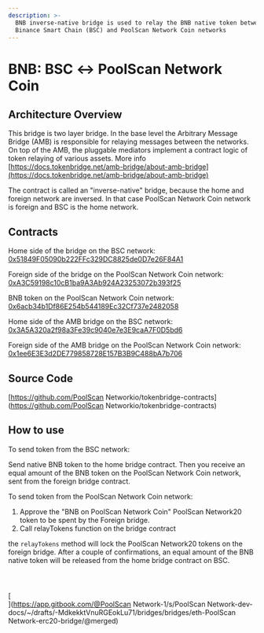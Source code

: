 ```yaml
---
description: >-
  BNB inverse-native bridge is used to relay the BNB native token between
  Binance Smart Chain (BSC) and PoolScan Network Coin networks
---
```


# BNB: BSC ↔ PoolScan Network Coin

## Architecture Overview <a id="architecture-overview"></a>

This bridge is two layer bridge. In the base level the Arbitrary Message Bridge \(AMB\) is responsible for relaying messages between the networks. On top of the AMB, the pluggable mediators implement a contract logic of token relaying of various assets. More info [https://docs.tokenbridge.net/amb-bridge/about-amb-bridge](https://docs.tokenbridge.net/amb-bridge/about-amb-bridge)​‌

The contract is called an "inverse-native" bridge, because the home and foreign network are inversed. In that case PoolScan Network Coin network is foreign and BSC is the home network.‌

## Contracts <a id="contracts"></a>

Home side of the bridge on the BSC network: [0x51849F05090b222FFc329DC8825de0D7e26F84A1](https://bscscan.com/address/0x51849F05090b222FFc329DC8825de0D7e26F84A1)​‌

Foreign side of the bridge on the PoolScan Network Coin network: [0xA3C59198c10cB1ba9A3Ab924A23253072b393f25](https://poolscan.io/address/0xA3C59198c10cB1ba9A3Ab924A23253072b393f25)​‌

BNB token on the PoolScan Network Coin network: [0x6acb34b1Df86E254b544189Ec32Cf737e2482058](https://poolscan.io/address/0x6acb34b1Df86E254b544189Ec32Cf737e2482058/transactions)​‌

Home side of the AMB bridge on the BSC network: [0x3A5A320a2f98a3Fe39c9040e7e3E9caA7F0D5bd6](https://bscscan.com/address/0x3A5A320a2f98a3Fe39c9040e7e3E9caA7F0D5bd6)​‌

Foreign side of the AMB bridge on the PoolScan Network Coin network: [0x1ee6E3E3d2DE779858728E157B3B9C488bA7b706](https://poolscan.io/address/0x1ee6E3E3d2DE779858728E157B3B9C488bA7b706)​‌

## Source Code <a id="source-code"></a>

‌​[https://github.com/PoolScan Networkio/tokenbridge-contracts](https://github.com/PoolScan Networkio/tokenbridge-contracts)​‌

## How to use <a id="how-to-use"></a>

To send token from the BSC network:‌

Send native BNB token to the home bridge contract. Then you receive an equal amount of the BNB token on the PoolScan Network Coin network, sent from the foreign bridge contract.‌

To send token from the PoolScan Network Coin network:‌

1. Approve the "BNB on PoolScan Network Coin" PoolScan Network20 token to be spent by the Foreign bridge.
2. Call relayTokens function on the bridge contract

the `relayTokens` method will lock the PoolScan Network20 tokens on the foreign bridge. After a couple of confirmations, an equal amount of the BNB native token will be released from the home bridge contract on BSC.

#### ​ <a id="undefined"></a>

[  
](https://app.gitbook.com/@PoolScan Network-1/s/PoolScan Network-dev-docs/~/drafts/-MdkekktVnuRGEokLu71/bridges/bridges/eth-PoolScan Network-erc20-bridge/@merged)

